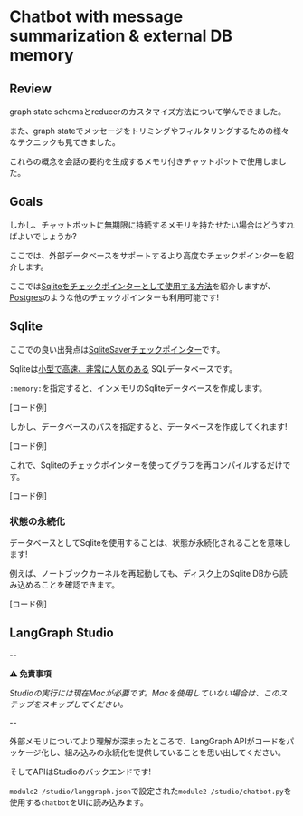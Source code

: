 # Chatbot with message summarization & external DB memory

## Review 

graph state schemaとreducerのカスタマイズ方法について学んできました。

また、graph stateでメッセージをトリミングやフィルタリングするための様々なテクニックも見てきました。

これらの概念を会話の要約を生成するメモリ付きチャットボットで使用しました。

## Goals

しかし、チャットボットに無期限に持続するメモリを持たせたい場合はどうすればよいでしょうか?

ここでは、外部データベースをサポートするより高度なチェックポインターを紹介します。

ここでは[Sqliteをチェックポインターとして使用する方法](https://langchain-ai.github.io/langgraph/concepts/low_level/#checkpointer)を紹介しますが、[Postgres](https://langchain-ai.github.io/langgraph/how-tos/persistence_postgres/)のような他のチェックポインターも利用可能です!

## Sqlite

ここでの良い出発点は[SqliteSaverチェックポインター](https://langchain-ai.github.io/langgraph/concepts/low_level/#checkpointer)です。

Sqliteは[小型で高速、非常に人気のある](https://x.com/karpathy/status/1819490455664685297) SQLデータベースです。

`:memory:`を指定すると、インメモリのSqliteデータベースを作成します。

[コード例]

しかし、データベースのパスを指定すると、データベースを作成してくれます!

[コード例]

これで、Sqliteのチェックポインターを使ってグラフを再コンパイルするだけです。

[コード例]

### 状態の永続化

データベースとしてSqliteを使用することは、状態が永続化されることを意味します!

例えば、ノートブックカーネルを再起動しても、ディスク上のSqlite DBから読み込めることを確認できます。

[コード例]

## LangGraph Studio 

--

**⚠️ 免責事項**

*Studioの実行には現在Macが必要です。Macを使用していない場合は、このステップをスキップしてください。*

--

外部メモリについてより理解が深まったところで、LangGraph APIがコードをパッケージ化し、組み込みの永続化を提供していることを思い出してください。

そしてAPIはStudioのバックエンドです!

`module2-/studio/langgraph.json`で設定された`module2-/studio/chatbot.py`を使用する`chatbot`をUIに読み込みます。
